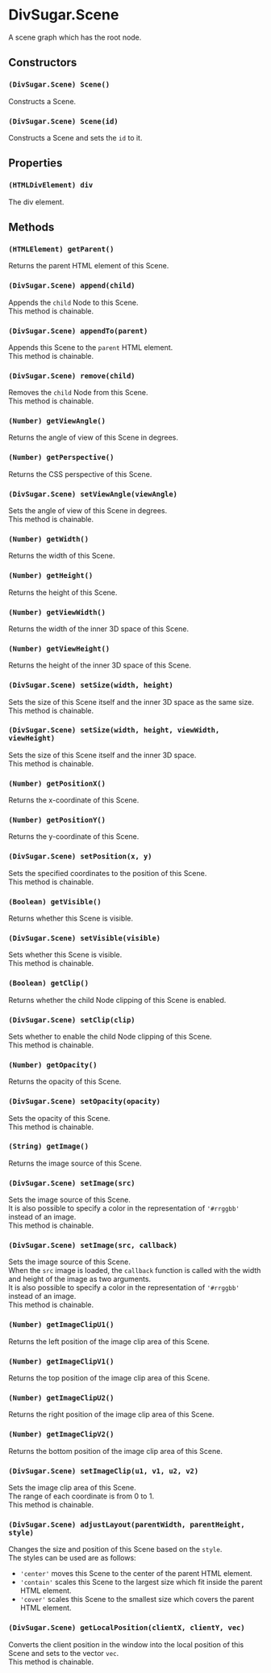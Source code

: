 DivSugar.Scene
==============

A scene graph which has the root node.

Constructors
------------

### `(DivSugar.Scene) Scene()`
Constructs a Scene.

### `(DivSugar.Scene) Scene(id)`
Constructs a Scene and sets the `id` to it.

Properties
----------

### `(HTMLDivElement) div`
The div element.

Methods
-------

### `(HTMLElement) getParent()`
Returns the parent HTML element of this Scene.

### `(DivSugar.Scene) append(child)`
Appends the `child` Node to this Scene.  
This method is chainable.

### `(DivSugar.Scene) appendTo(parent)`
Appends this Scene to the `parent` HTML element.  
This method is chainable.

### `(DivSugar.Scene) remove(child)`
Removes the `child` Node from this Scene.  
This method is chainable.

### `(Number) getViewAngle()`
Returns the angle of view of this Scene in degrees.

### `(Number) getPerspective()`
Returns the CSS perspective of this Scene.

### `(DivSugar.Scene) setViewAngle(viewAngle)`
Sets the angle of view of this Scene in degrees.  
This method is chainable.

### `(Number) getWidth()`
Returns the width of this Scene.

### `(Number) getHeight()`
Returns the height of this Scene.

### `(Number) getViewWidth()`
Returns the width of the inner 3D space of this Scene.

### `(Number) getViewHeight()`
Returns the height of the inner 3D space of this Scene.

### `(DivSugar.Scene) setSize(width, height)`
Sets the size of this Scene itself and the inner 3D space as the same size.  
This method is chainable.

### `(DivSugar.Scene) setSize(width, height, viewWidth, viewHeight)`
Sets the size of this Scene itself and the inner 3D space.  
This method is chainable.

### `(Number) getPositionX()`
Returns the x-coordinate of this Scene.

### `(Number) getPositionY()`
Returns the y-coordinate of this Scene.

### `(DivSugar.Scene) setPosition(x, y)`
Sets the specified coordinates to the position of this Scene.  
This method is chainable.

### `(Boolean) getVisible()`
Returns whether this Scene is visible.

### `(DivSugar.Scene) setVisible(visible)`
Sets whether this Scene is visible.  
This method is chainable.

### `(Boolean) getClip()`
Returns whether the child Node clipping of this Scene is enabled.

### `(DivSugar.Scene) setClip(clip)`
Sets whether to enable the child Node clipping of this Scene.  
This method is chainable.

### `(Number) getOpacity()`
Returns the opacity of this Scene.

### `(DivSugar.Scene) setOpacity(opacity)`
Sets the opacity of this Scene.  
This method is chainable.

### `(String) getImage()`
Returns the image source of this Scene.

### `(DivSugar.Scene) setImage(src)`
Sets the image source of this Scene.  
It is also possible to specify a color in the representation of `'#rrggbb'` instead of an image.  
This method is chainable.

### `(DivSugar.Scene) setImage(src, callback)`
Sets the image source of this Scene.  
When the `src` image is loaded, the `callback` function is called with the width and height of the image as two arguments.  
It is also possible to specify a color in the representation of `'#rrggbb'` instead of an image.  
This method is chainable.

### `(Number) getImageClipU1()`
Returns the left position of the image clip area of this Scene.

### `(Number) getImageClipV1()`
Returns the top position of the image clip area of this Scene.

### `(Number) getImageClipU2()`
Returns the right position of the image clip area of this Scene.

### `(Number) getImageClipV2()`
Returns the bottom position of the image clip area of this Scene.

### `(DivSugar.Scene) setImageClip(u1, v1, u2, v2)`
Sets the image clip area of this Scene.  
The range of each coordinate is from 0 to 1.  
This method is chainable.

### `(DivSugar.Scene) adjustLayout(parentWidth, parentHeight, style)`
Changes the size and position of this Scene based on the `style`.  
The styles can be used are as follows:
- `'center'` moves this Scene to the center of the parent HTML element.
- `'contain'` scales this Scene to the largest size which fit inside the parent HTML element.
- `'cover'` scales this Scene to the smallest size which covers the parent HTML element.

### `(DivSugar.Scene) getLocalPosition(clientX, clientY, vec)`
Converts the client position in the window into the local position of this Scene and sets to the vector `vec`.  
This method is chainable.
